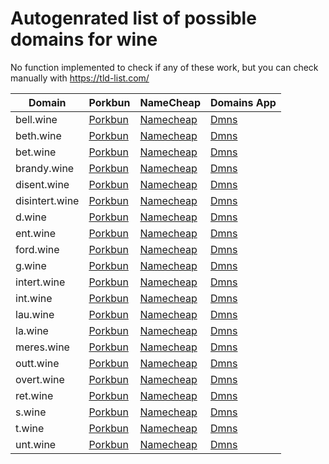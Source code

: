 # Autogenrated list of possible domains for wine

No function implemented to check if any of these work, but you can check manually with https://tld-list.com/

| Domain | Porkbun | NameCheap | Domains App |
|---|---|---|---|
| bell.wine | [Porkbun](https://porkbun.com/checkout/search?prb=e814663da1&tlds=&idnLanguage=&search=search&q=bell.wine) | [Namecheap](https://www.namecheap.com/domains/registration/results/?domain=bell.wine) | [Dmns](https://dmns.app/domains?q=bell.wine) |
| beth.wine | [Porkbun](https://porkbun.com/checkout/search?prb=e814663da1&tlds=&idnLanguage=&search=search&q=beth.wine) | [Namecheap](https://www.namecheap.com/domains/registration/results/?domain=beth.wine) | [Dmns](https://dmns.app/domains?q=beth.wine) |
| bet.wine | [Porkbun](https://porkbun.com/checkout/search?prb=e814663da1&tlds=&idnLanguage=&search=search&q=bet.wine) | [Namecheap](https://www.namecheap.com/domains/registration/results/?domain=bet.wine) | [Dmns](https://dmns.app/domains?q=bet.wine) |
| brandy.wine | [Porkbun](https://porkbun.com/checkout/search?prb=e814663da1&tlds=&idnLanguage=&search=search&q=brandy.wine) | [Namecheap](https://www.namecheap.com/domains/registration/results/?domain=brandy.wine) | [Dmns](https://dmns.app/domains?q=brandy.wine) |
| disent.wine | [Porkbun](https://porkbun.com/checkout/search?prb=e814663da1&tlds=&idnLanguage=&search=search&q=disent.wine) | [Namecheap](https://www.namecheap.com/domains/registration/results/?domain=disent.wine) | [Dmns](https://dmns.app/domains?q=disent.wine) |
| disintert.wine | [Porkbun](https://porkbun.com/checkout/search?prb=e814663da1&tlds=&idnLanguage=&search=search&q=disintert.wine) | [Namecheap](https://www.namecheap.com/domains/registration/results/?domain=disintert.wine) | [Dmns](https://dmns.app/domains?q=disintert.wine) |
| d.wine | [Porkbun](https://porkbun.com/checkout/search?prb=e814663da1&tlds=&idnLanguage=&search=search&q=d.wine) | [Namecheap](https://www.namecheap.com/domains/registration/results/?domain=d.wine) | [Dmns](https://dmns.app/domains?q=d.wine) |
| ent.wine | [Porkbun](https://porkbun.com/checkout/search?prb=e814663da1&tlds=&idnLanguage=&search=search&q=ent.wine) | [Namecheap](https://www.namecheap.com/domains/registration/results/?domain=ent.wine) | [Dmns](https://dmns.app/domains?q=ent.wine) |
| ford.wine | [Porkbun](https://porkbun.com/checkout/search?prb=e814663da1&tlds=&idnLanguage=&search=search&q=ford.wine) | [Namecheap](https://www.namecheap.com/domains/registration/results/?domain=ford.wine) | [Dmns](https://dmns.app/domains?q=ford.wine) |
| g.wine | [Porkbun](https://porkbun.com/checkout/search?prb=e814663da1&tlds=&idnLanguage=&search=search&q=g.wine) | [Namecheap](https://www.namecheap.com/domains/registration/results/?domain=g.wine) | [Dmns](https://dmns.app/domains?q=g.wine) |
| intert.wine | [Porkbun](https://porkbun.com/checkout/search?prb=e814663da1&tlds=&idnLanguage=&search=search&q=intert.wine) | [Namecheap](https://www.namecheap.com/domains/registration/results/?domain=intert.wine) | [Dmns](https://dmns.app/domains?q=intert.wine) |
| int.wine | [Porkbun](https://porkbun.com/checkout/search?prb=e814663da1&tlds=&idnLanguage=&search=search&q=int.wine) | [Namecheap](https://www.namecheap.com/domains/registration/results/?domain=int.wine) | [Dmns](https://dmns.app/domains?q=int.wine) |
| lau.wine | [Porkbun](https://porkbun.com/checkout/search?prb=e814663da1&tlds=&idnLanguage=&search=search&q=lau.wine) | [Namecheap](https://www.namecheap.com/domains/registration/results/?domain=lau.wine) | [Dmns](https://dmns.app/domains?q=lau.wine) |
| la.wine | [Porkbun](https://porkbun.com/checkout/search?prb=e814663da1&tlds=&idnLanguage=&search=search&q=la.wine) | [Namecheap](https://www.namecheap.com/domains/registration/results/?domain=la.wine) | [Dmns](https://dmns.app/domains?q=la.wine) |
| meres.wine | [Porkbun](https://porkbun.com/checkout/search?prb=e814663da1&tlds=&idnLanguage=&search=search&q=meres.wine) | [Namecheap](https://www.namecheap.com/domains/registration/results/?domain=meres.wine) | [Dmns](https://dmns.app/domains?q=meres.wine) |
| outt.wine | [Porkbun](https://porkbun.com/checkout/search?prb=e814663da1&tlds=&idnLanguage=&search=search&q=outt.wine) | [Namecheap](https://www.namecheap.com/domains/registration/results/?domain=outt.wine) | [Dmns](https://dmns.app/domains?q=outt.wine) |
| overt.wine | [Porkbun](https://porkbun.com/checkout/search?prb=e814663da1&tlds=&idnLanguage=&search=search&q=overt.wine) | [Namecheap](https://www.namecheap.com/domains/registration/results/?domain=overt.wine) | [Dmns](https://dmns.app/domains?q=overt.wine) |
| ret.wine | [Porkbun](https://porkbun.com/checkout/search?prb=e814663da1&tlds=&idnLanguage=&search=search&q=ret.wine) | [Namecheap](https://www.namecheap.com/domains/registration/results/?domain=ret.wine) | [Dmns](https://dmns.app/domains?q=ret.wine) |
| s.wine | [Porkbun](https://porkbun.com/checkout/search?prb=e814663da1&tlds=&idnLanguage=&search=search&q=s.wine) | [Namecheap](https://www.namecheap.com/domains/registration/results/?domain=s.wine) | [Dmns](https://dmns.app/domains?q=s.wine) |
| t.wine | [Porkbun](https://porkbun.com/checkout/search?prb=e814663da1&tlds=&idnLanguage=&search=search&q=t.wine) | [Namecheap](https://www.namecheap.com/domains/registration/results/?domain=t.wine) | [Dmns](https://dmns.app/domains?q=t.wine) |
| unt.wine | [Porkbun](https://porkbun.com/checkout/search?prb=e814663da1&tlds=&idnLanguage=&search=search&q=unt.wine) | [Namecheap](https://www.namecheap.com/domains/registration/results/?domain=unt.wine) | [Dmns](https://dmns.app/domains?q=unt.wine) |
